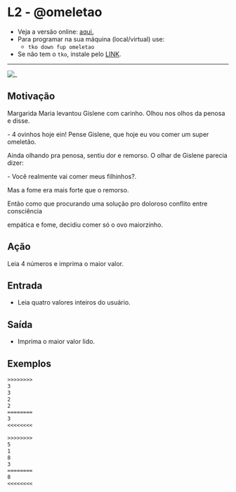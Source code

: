 # L2 - @omeletao

- Veja a versão online: [aqui.](https://github.com/qxcodefup/arcade/blob/master/base/omeletao/Readme.md)
- Para programar na sua máquina (local/virtual) use:
  - `tko down fup omeletao`
- Se não tem o `tko`, instale pelo [LINK](https://github.com/senapk/tko#tko).

---

![_](https://raw.githubusercontent.com/qxcodefup/arcade/master/base/omeletao/cover.jpg)

## Motivação

Margarida Maria levantou Gislene com carinho. Olhou nos olhos da penosa e disse.

\- 4 ovinhos hoje ein! Pense Gislene, que hoje eu vou comer um super omeletão.

Ainda olhando pra penosa, sentiu dor e remorso. O olhar de Gislene parecia dizer:

\- Você realmente vai comer meus filhinhos?.

Mas a fome era mais forte que o remorso.

Então como que procurando uma solução pro doloroso conflito entre consciência

empática e fome, decidiu comer só o ovo maiorzinho.

## Ação

Leia 4 números e imprima o maior valor.

## Entrada

* Leia quatro valores inteiros do usuário.

## Saída

* Imprima o maior valor lido.

## Exemplos

``` txt
>>>>>>>>
3
3
2
2
========
3
<<<<<<<<

>>>>>>>>
5
1
8
3
========
8
<<<<<<<<
```
